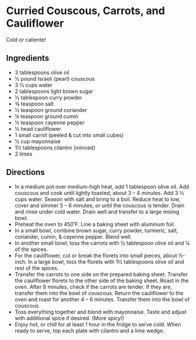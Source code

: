# Curried Couscous, Carrots, and Cauliflower
Cold or caliente!

## Ingredients
- 3 tablespoons olive oil
- ½ pound Israeli (pearl) couscous
- 3 ⅓ cups water
- 2 tablespoons light brown sugar
- ½ tablespoon curry powder
- ¾ teaspoon salt
- ½ teaspoon ground coriander
- ¼ teaspoon ground cumin
- ½ teaspoon cayenne pepper
- ½ head cauliflower
- 1 small carrot (peeled & cut into small cubes)
- ½ cup mayonnaise
- 1½ tablespoons cilantro (minced)
- 2 limes

## Directions
- In a medium pot over medium-high heat, add 1 tablespoon olive oil. Add couscous and cook until lightly toasted, about 3 – 4 minutes. Add 3 ⅓ cups water. Season with salt and bring to a boil. Reduce heat to low, cover and simmer 5 – 6 minutes, or until the couscous is tender. Drain and rinse under cold water. Drain well and transfer to a large mixing bowl.
- Preheat the oven to 450˚F. Line a baking sheet with aluminum foil.
- In a small bowl, combine brown sugar, curry powder, turmeric, salt, coriander, cumin, & cayenne pepper. Blend well.
- In another small bowl, toss the carrots with ½ tablespoon olive oil and ¼ of the spices.
- For the cauliflower, cut or break the florets into small pieces, about ½-inch. In a large bowl, toss the florets with 1½ tablespoons olive oil and rest of the spices.
- Transfer the carrots to one side on the prepared baking sheet. Transfer the cauliflower florets to the other side of the baking sheet. Roast in the oven. After 8 minutes, check if the carrots are tender. If they are, transfer them into the bowl of couscous. Return the cauliflower to the oven and roast for another 4 – 6 minutes. Transfer them into the bowl of couscous.
- Toss everything together and blend with mayonnaise. Taste and adjust with additional spice if desired. (More spicy!)
- Enjoy hot, or chill for at least 1 hour in the fridge to serve cold. When ready to serve, top each plate with cilantro and a lime wedge.
